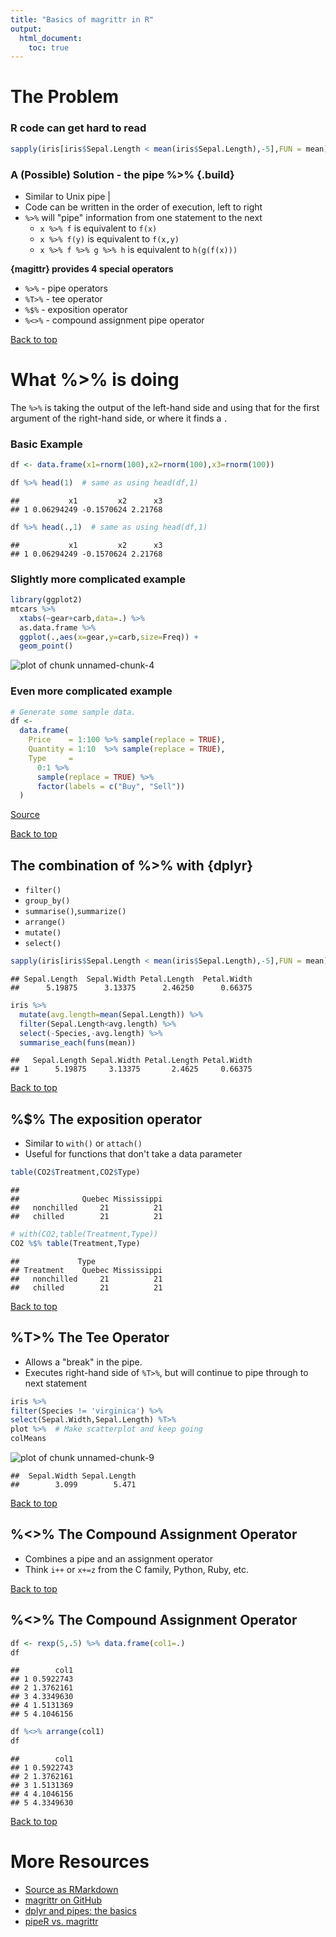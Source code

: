 ```yaml
---
title: "Basics of magrittr in R"
output:
  html_document:
    toc: true
---
```


# The Problem

### R code can get hard to read


```r
sapply(iris[iris$Sepal.Length < mean(iris$Sepal.Length),-5],FUN = mean)
```

### A (Possible) Solution - the pipe %>% {.build}

- Similar to Unix pipe |
- Code can be written in the order of execution, left to right
- `%>%` will "pipe" information from one statement to the next
  * `x %>% f` is equivalent to `f(x)`
  * `x %>% f(y)` is equivalent to `f(x,y)`
  * `x %>% f %>% g %>% h` is equivalent to `h(g(f(x)))`

<b>{magittr} provides 4 special operators</b>

- `%>%` - pipe operators
- `%T>%` - tee operator
- `%$%` - exposition operator
- `%<>%` - compound assignment pipe operator



<a href="#top">Back to top</a>

# What %>% is doing

The `%>%` is taking the output of the left-hand side and using that for
the first argument of the right-hand side, or where it finds a *`.`*

### Basic Example


```r
df <- data.frame(x1=rnorm(100),x2=rnorm(100),x3=rnorm(100))

df %>% head(1)  # same as using head(df,1)
```

```
##           x1         x2      x3
## 1 0.06294249 -0.1570624 2.21768
```

```r
df %>% head(.,1)  # same as using head(df,1)
```

```
##           x1         x2      x3
## 1 0.06294249 -0.1570624 2.21768
```

### Slightly more complicated example


```r
library(ggplot2)
mtcars %>%
  xtabs(~gear+carb,data=.) %>%
  as.data.frame %>%
  ggplot(.,aes(x=gear,y=carb,size=Freq)) +
  geom_point()
```

<img src="figure/unnamed-chunk-4-1.png" title="plot of chunk unnamed-chunk-4" alt="plot of chunk unnamed-chunk-4" style="display: block; margin: auto;" />






### Even more complicated example


```r
# Generate some sample data.
df <-
  data.frame(
    Price    = 1:100 %>% sample(replace = TRUE),
    Quantity = 1:10  %>% sample(replace = TRUE),
    Type     =
      0:1 %>%
      sample(replace = TRUE) %>%
      factor(labels = c("Buy", "Sell"))
  )
```
[Source](http://www.r-statistics.com/2014/08/simpler-r-coding-with-pipes-the-present-and-future-of-the-magrittr-package/)


<a href="#top">Back to top</a>




## The combination of %>% with {dplyr}

- `filter()`
- `group_by()`
- `summarise()`,`summarize()`
- `arrange()`
- `mutate()`
- `select()`



```r
sapply(iris[iris$Sepal.Length < mean(iris$Sepal.Length),-5],FUN = mean)
```

```
## Sepal.Length  Sepal.Width Petal.Length  Petal.Width 
##      5.19875      3.13375      2.46250      0.66375
```

```r
iris %>%
  mutate(avg.length=mean(Sepal.Length)) %>%
  filter(Sepal.Length<avg.length) %>%
  select(-Species,-avg.length) %>%
  summarise_each(funs(mean))
```

```
##   Sepal.Length Sepal.Width Petal.Length Petal.Width
## 1      5.19875     3.13375       2.4625     0.66375
```

<a href="#top">Back to top</a>

## %$% The exposition operator

- Similar to `with()` or `attach()`
- Useful for functions that don't take a data parameter


```r
table(CO2$Treatment,CO2$Type)
```

```
##             
##              Quebec Mississippi
##   nonchilled     21          21
##   chilled        21          21
```

```r
# with(CO2,table(Treatment,Type))
CO2 %$% table(Treatment,Type)
```

```
##             Type
## Treatment    Quebec Mississippi
##   nonchilled     21          21
##   chilled        21          21
```

<a href="#top">Back to top</a>

## %T>% The Tee Operator

- Allows a "break" in the pipe.
- Executes right-hand side of `%T>%`, but will continue to pipe through to next statement


```r
iris %>%
filter(Species != 'virginica') %>%
select(Sepal.Width,Sepal.Length) %T>%
plot %>%  # Make scatterplot and keep going
colMeans
```

![plot of chunk unnamed-chunk-9](figure/unnamed-chunk-9-1.png) 

```
##  Sepal.Width Sepal.Length 
##        3.099        5.471
```

<a href="#top">Back to top</a>

## %<>% The Compound Assignment Operator
- Combines a pipe and an assignment operator
- Think `i++` or `x+=z` from the C family, Python, Ruby, etc.

<a href="#top">Back to top</a>

## %<>% The Compound Assignment Operator

```r
df <- rexp(5,.5) %>% data.frame(col1=.)
df
```

```
##        col1
## 1 0.5922743
## 2 1.3762161
## 3 4.3349630
## 4 1.5131369
## 5 4.1046156
```

```r
df %<>% arrange(col1)
df
```

```
##        col1
## 1 0.5922743
## 2 1.3762161
## 3 1.5131369
## 4 4.1046156
## 5 4.3349630
```

<a href="#top">Back to top</a>

# More Resources
- [Source as RMarkdown](https://github.com/rweyant/bertplot/blob/master/R/tutorials/magrittr-basics/magrittr-basics.Rmd)
- [magrittr on GitHub](https://github.com/smbache/magrittr)
- [dplyr and pipes: the basics](http://seananderson.ca/2014/09/13/dplyr-intro.html)
- [pipeR vs. magrittr](http://renkun.me/blog/2014/08/08/difference-between-magrittr-and-pipeR.html)
